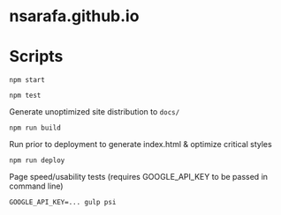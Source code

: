 # nsarafa.github.io

# Scripts

`npm start`

`npm test`

Generate unoptimized site distribution to `docs/`

`npm run build`

Run prior to deployment to generate index.html & optimize critical styles

`npm run deploy`

Page speed/usability tests (requires GOOGLE_API_KEY to be passed in command line)

`GOOGLE_API_KEY=... gulp psi`
